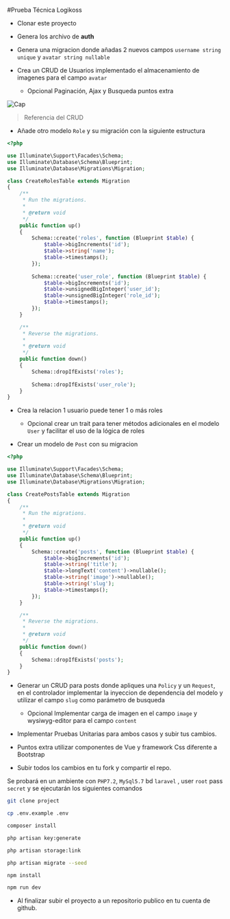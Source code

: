 #Prueba Técnica Logikoss

- Clonar este proyecto

- Genera los archivo de **auth**
- Genera una migracion donde añadas 2 nuevos campos `username string unique`  y `avatar string nullable`
- Crea un CRUD de Usuarios implementado el almacenamiento de imagenes para el campo `avatar`
    - Opcional Paginación, Ajax y Busqueda puntos extra

![Cap](caps/img1.png)
> Referencia del CRUD

- Añade otro modelo `Role` y su migración con la siguiente estructura
```php
<?php

use Illuminate\Support\Facades\Schema;
use Illuminate\Database\Schema\Blueprint;
use Illuminate\Database\Migrations\Migration;

class CreateRolesTable extends Migration
{
    /**
     * Run the migrations.
     *
     * @return void
     */
    public function up()
    {
        Schema::create('roles', function (Blueprint $table) {
            $table->bigIncrements('id');
            $table->string('name');
            $table->timestamps();
        });
        
        Schema::create('user_role', function (Blueprint $table) {
            $table->bigIncrements('id');
            $table->unsignedBigInteger('user_id');
            $table->unsignedBigInteger('role_id');
            $table->timestamps();
        });
    }

    /**
     * Reverse the migrations.
     *
     * @return void
     */
    public function down()
    {
        Schema::dropIfExists('roles');
        
        Schema::dropIfExists('user_role');
    }
}

```
- Crea la relacion 1 usuario puede tener 1 o más roles
    - Opcional crear un trait para tener métodos adicionales en el modelo `User` y facilitar el uso de la lógica de roles
    
- Crear un modelo de `Post` con su migracion

```php
<?php

use Illuminate\Support\Facades\Schema;
use Illuminate\Database\Schema\Blueprint;
use Illuminate\Database\Migrations\Migration;

class CreatePostsTable extends Migration
{
    /**
     * Run the migrations.
     *
     * @return void
     */
    public function up()
    {
        Schema::create('posts', function (Blueprint $table) {
            $table->bigIncrements('id');
            $table->string('title');
            $table->longText('content')->nullable();
            $table->string('image')->nullable();
            $table->string('slug');
            $table->timestamps();
        });
    }

    /**
     * Reverse the migrations.
     *
     * @return void
     */
    public function down()
    {
        Schema::dropIfExists('posts');
    }
}

```
- Generar un CRUD para posts donde apliques una `Policy` y un `Request`, en el controlador implementar la inyeccion de dependencia del modelo y utilizar el campo `slug` como parámetro de busqueda
    - Opcional Implementar carga de imagen en el campo `image` y wysiwyg-editor para el campo `content`
    
- Implementar Pruebas Unitarias para ambos casos y subir tus cambios.

- Puntos extra utilizar componentes de Vue y framework Css diferente a Bootstrap

- Subir todos los cambios en tu fork y compartir el repo.

Se probará en un ambiente con `PHP7.2`, `MySql5.7` bd `laravel` , user `root` pass `secret`  y se ejecutarán los siguientes comandos

```bash
git clone project
```
```bash
cp .env.example .env
```
```bash
composer install
```
```bash
php artisan key:generate
```
```bash
php artisan storage:link
```
```bash
php artisan migrate --seed
```
```bash
npm install
```
```bash
npm run dev
```
- Al finalizar subir el proyecto a un repositorio publico en tu cuenta de github.
